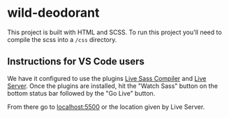 # wild-deodorant

This project is built with HTML and SCSS.
To run this project you'll need to compile the scss into a `/css` directory.

## Instructions for VS Code users

We have it configured to use the plugins [Live Sass Compiler](https://marketplace.visualstudio.com/items?itemName=ritwickdey.live-sass) and [Live Server](https://marketplace.visualstudio.com/items?itemName=ritwickdey.LiveServer). Once the plugins are installed, hit the "Watch Sass" button on the bottom status bar followed by the "Go Live" button.

From there go to [localhost:5500](http://localhost:5500) or the location given by Live Server.
